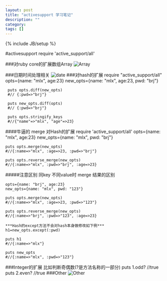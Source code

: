 ```yaml
---
layout: post
title: "activesupport 学习笔记"
description: ""
category: 
tags: []
---
```

{% include JB/setup %}


#activesupport
    require 'active_support/all'
  
###对ruby core的扩展数组Array
![Array](https://www.evernote.com/shard/s241/res/c46e4ef1-2f96-4825-a232-f1d3ea162eec/Array.png)    

###日期时间处理相关 
![date](https://www.evernote.com/shard/s241/res/22f19804-93ec-4474-82b8-d42898b9f742/date.png)
###对hash的扩展
     require "active_support/all"
     opts={name: "mlx", age:23}
     new_opts={name: "mlx", age:23, pwd: "brj"}
    
     puts opts.diff(new_opts)
     #// {:pwd=>"brj"}
     
     puts new_opts.diff(opts)
     #// {:pwd=>"brj"}
     
     puts opts.stringify_keys
     #//{"name"=>"mlx", "age"=>23}

####牛逼的 merge 对Hash的扩展
    require 'active_support/all'
    opts={name: "mlx", age:23}
    new_opts={name: "mlx", pwd: "brj"}
    
    puts opts.merge(new_opts)
    #//{:name=>"mlx", :age=>23, :pwd=>"brj"}
    
    puts opts.reverse_merge(new_opts)
    #//{:name=>"mlx", :pwd=>"brj", :age=>23}

#####注意区别 同key 不同value时 merge 结果的区别    

    opts={name: "brj", age:23}
    new_opts={name: "mlx", pwd: "123"}
    
    puts opts.merge(new_opts)
    #//{:name=>"mlx", :age=>23, :pwd=>"123"}
    
    puts opts.reverse_merge(new_opts)
    #//{:name=>"brj", :pwd=>"123", :age=>23}
    
    ***Hash的except方法不会对hash本身做修改如下例***
    h1=new_opts.except(:pwd)
    
    puts h1
    #//{:name=>"mlx"}
    
    puts new_opts
    #//{:name=>"mlx", :pwd=>"123"}

###Integer的扩展
    比如判断奇偶数(?是方法名称的一部分)
    puts 1.odd? //true
    puts 2.even? //true
###Other
![Other](https://www.evernote.com/shard/s241/res/ac3f1129-f9b9-4031-8564-493701e9329a/other.png)